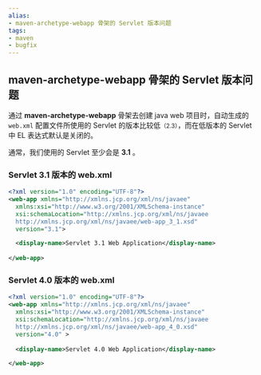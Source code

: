 ```yaml
---
alias: 
- maven-archetype-webapp 骨架的 Servlet 版本问题
tags: 
- maven
- bugfix
---
```


## maven-archetype-webapp 骨架的 Servlet 版本问题

通过 **maven-archetype-webapp** 骨架去创建 java web 项目时，自动生成的 `web.xml` 配置文件所使用的 Servlet 的版本比较低<small>（2.3）</small>，而在低版本的 Servlet 中 EL 表达式默认是关闭的。

通常，我们使用的 Servlet 至少会是 **3.1** 。

### Servlet 3.1 版本的 web.xml 

```xml
<?xml version="1.0" encoding="UTF-8"?>
<web-app xmlns="http://xmlns.jcp.org/xml/ns/javaee"
  xmlns:xsi="http://www.w3.org/2001/XMLSchema-instance"
  xsi:schemaLocation="http://xmlns.jcp.org/xml/ns/javaee
  http://xmlns.jcp.org/xml/ns/javaee/web-app_3_1.xsd"
  version="3.1">

  <display-name>Servlet 3.1 Web Application</display-name>  
  
</web-app>
```


### Servlet 4.0 版本的 web.xml 

```xml
<?xml version="1.0" encoding="UTF-8"?>
<web-app xmlns="http://xmlns.jcp.org/xml/ns/javaee"
  xmlns:xsi="http://www.w3.org/2001/XMLSchema-instance" 
  xsi:schemaLocation="http://xmlns.jcp.org/xml/ns/javaee  
  http://xmlns.jcp.org/xml/ns/javaee/web-app_4_0.xsd" 
  version="4.0" >
        
  <display-name>Servlet 4.0 Web Application</display-name>  

</web-app>
```
